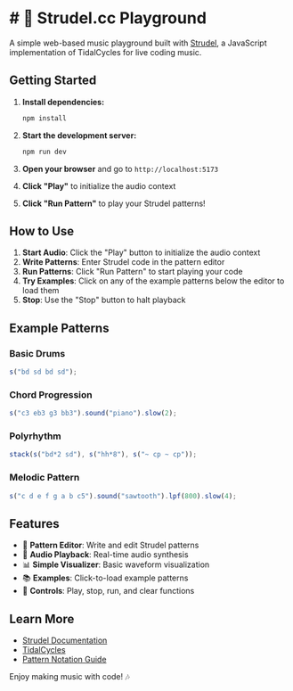 # # 🎵 Strudel.cc Playground

A simple web-based music playground built with [Strudel](https://strudel.cc/), a JavaScript implementation of TidalCycles for live coding music.

## Getting Started

1. **Install dependencies:**

   ```bash
   npm install
   ```

2. **Start the development server:**

   ```bash
   npm run dev
   ```

3. **Open your browser** and go to `http://localhost:5173`

4. **Click "Play"** to initialize the audio context

5. **Click "Run Pattern"** to play your Strudel patterns!

## How to Use

1. **Start Audio**: Click the "Play" button to initialize the audio context
2. **Write Patterns**: Enter Strudel code in the pattern editor
3. **Run Patterns**: Click "Run Pattern" to start playing your code
4. **Try Examples**: Click on any of the example patterns below the editor to load them
5. **Stop**: Use the "Stop" button to halt playback

## Example Patterns

### Basic Drums

```javascript
s("bd sd bd sd");
```

### Chord Progression

```javascript
s("c3 eb3 g3 bb3").sound("piano").slow(2);
```

### Polyrhythm

```javascript
stack(s("bd*2 sd"), s("hh*8"), s("~ cp ~ cp"));
```

### Melodic Pattern

```javascript
s("c d e f g a b c5").sound("sawtooth").lpf(800).slow(4);
```

## Features

- 🎹 **Pattern Editor**: Write and edit Strudel patterns
- 🎵 **Audio Playback**: Real-time audio synthesis
- 📊 **Simple Visualizer**: Basic waveform visualization
- 📚 **Examples**: Click-to-load example patterns
- 🔧 **Controls**: Play, stop, run, and clear functions

## Learn More

- [Strudel Documentation](https://strudel.cc/)
- [TidalCycles](https://tidalcycles.org/)
- [Pattern Notation Guide](https://strudel.cc/learn/patterns/)

Enjoy making music with code! 🎶

